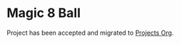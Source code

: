 # Magic 8 Ball

Project has been accepted and migrated to [Projects Org](https://github.com/96boards-projects/magic8).
